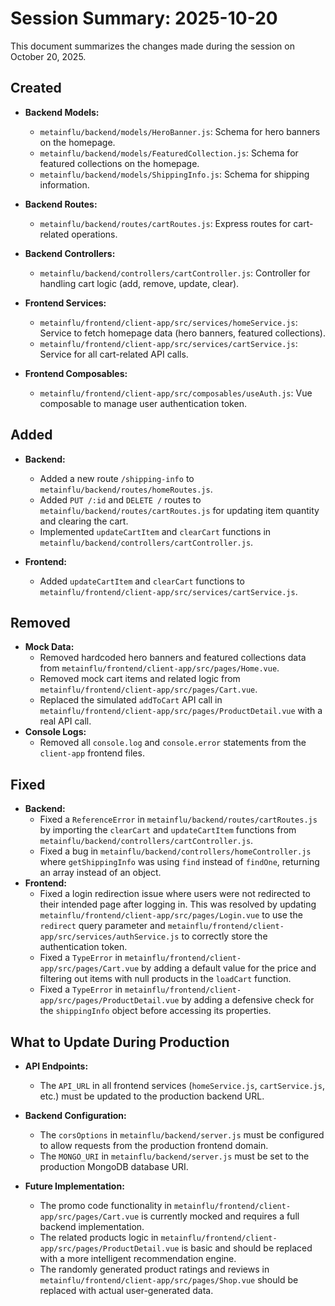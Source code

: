 # Session Summary: 2025-10-20

This document summarizes the changes made during the session on October 20, 2025.

## Created

- **Backend Models:**
    - `metainflu/backend/models/HeroBanner.js`: Schema for hero banners on the homepage.
    - `metainflu/backend/models/FeaturedCollection.js`: Schema for featured collections on the homepage.
    - `metainflu/backend/models/ShippingInfo.js`: Schema for shipping information.

- **Backend Routes:**
    - `metainflu/backend/routes/cartRoutes.js`: Express routes for cart-related operations.

- **Backend Controllers:**
    - `metainflu/backend/controllers/cartController.js`: Controller for handling cart logic (add, remove, update, clear).

- **Frontend Services:**
    - `metainflu/frontend/client-app/src/services/homeService.js`: Service to fetch homepage data (hero banners, featured collections).
    - `metainflu/frontend/client-app/src/services/cartService.js`: Service for all cart-related API calls.

- **Frontend Composables:**
    - `metainflu/frontend/client-app/src/composables/useAuth.js`: Vue composable to manage user authentication token.

## Added

- **Backend:**
    - Added a new route `/shipping-info` to `metainflu/backend/routes/homeRoutes.js`.
    - Added `PUT /:id` and `DELETE /` routes to `metainflu/backend/routes/cartRoutes.js` for updating item quantity and clearing the cart.
    - Implemented `updateCartItem` and `clearCart` functions in `metainflu/backend/controllers/cartController.js`.

- **Frontend:**
    - Added `updateCartItem` and `clearCart` functions to `metainflu/frontend/client-app/src/services/cartService.js`.

## Removed

- **Mock Data:**
    - Removed hardcoded hero banners and featured collections data from `metainflu/frontend/client-app/src/pages/Home.vue`.
    - Removed mock cart items and related logic from `metainflu/frontend/client-app/src/pages/Cart.vue`.
    - Replaced the simulated `addToCart` API call in `metainflu/frontend/client-app/src/pages/ProductDetail.vue` with a real API call.
- **Console Logs:**
    - Removed all `console.log` and `console.error` statements from the `client-app` frontend files.

## Fixed

- **Backend:**
    - Fixed a `ReferenceError` in `metainflu/backend/routes/cartRoutes.js` by importing the `clearCart` and `updateCartItem` functions from `metainflu/backend/controllers/cartController.js`.
    - Fixed a bug in `metainflu/backend/controllers/homeController.js` where `getShippingInfo` was using `find` instead of `findOne`, returning an array instead of an object.
- **Frontend:**
    - Fixed a login redirection issue where users were not redirected to their intended page after logging in. This was resolved by updating `metainflu/frontend/client-app/src/pages/Login.vue` to use the `redirect` query parameter and `metainflu/frontend/client-app/src/services/authService.js` to correctly store the authentication token.
    - Fixed a `TypeError` in `metainflu/frontend/client-app/src/pages/Cart.vue` by adding a default value for the price and filtering out items with null products in the `loadCart` function.
    - Fixed a `TypeError` in `metainflu/frontend/client-app/src/pages/ProductDetail.vue` by adding a defensive check for the `shippingInfo` object before accessing its properties.

## What to Update During Production

- **API Endpoints:**
    - The `API_URL` in all frontend services (`homeService.js`, `cartService.js`, etc.) must be updated to the production backend URL.

- **Backend Configuration:**
    - The `corsOptions` in `metainflu/backend/server.js` must be configured to allow requests from the production frontend domain.
    - The `MONGO_URI` in `metainflu/backend/server.js` must be set to the production MongoDB database URI.

- **Future Implementation:**
    - The promo code functionality in `metainflu/frontend/client-app/src/pages/Cart.vue` is currently mocked and requires a full backend implementation.
    - The related products logic in `metainflu/frontend/client-app/src/pages/ProductDetail.vue` is basic and should be replaced with a more intelligent recommendation engine.
    - The randomly generated product ratings and reviews in `metainflu/frontend/client-app/src/pages/Shop.vue` should be replaced with actual user-generated data.